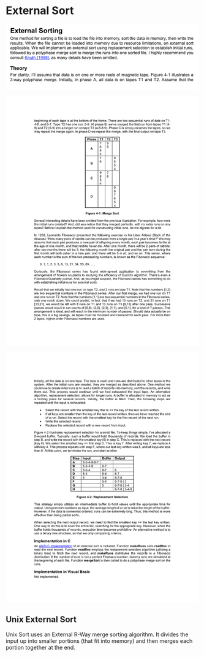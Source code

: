 # External Sort

![image](media/External-Sort-image1.png)

![image](media/External-Sort-image2.png)

![image](media/External-Sort-image3.png)

## Unix External Sort

Unix Sort uses an External R-Way merge sorting algorithm. It divides the input up into smaller portions (that fit into memory) and then merges each portion together at the end.
